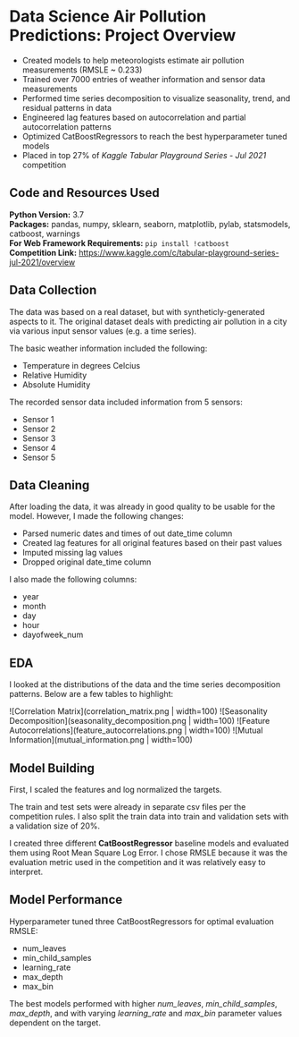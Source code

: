 
# Data Science Air Pollution Predictions: Project Overview

- Created models to help meteorologists estimate air pollution measurements (RMSLE ~ 0.233)
- Trained over 7000 entries of weather information and sensor data measurements
- Performed time series decomposition to visualize seasonality, trend, and residual patterns in data
- Engineered lag features based on autocorrelation and partial autocorrelation patterns
- Optimized CatBoostRegressors to reach the best hyperparameter tuned models
- Placed in top 27% of *Kaggle Tabular Playground Series - Jul 2021* competition
## Code and Resources Used

**Python Version:** 3.7\
**Packages:** pandas, numpy, sklearn, seaborn, matplotlib, pylab, statsmodels, catboost, warnings\
**For Web Framework Requirements:** ```pip install !catboost```\
**Competition Link:** https://www.kaggle.com/c/tabular-playground-series-jul-2021/overview
## Data Collection

The data was based on a real dataset, but with syntheticly-generated aspects to it.
The original dataset deals with predicting air pollution in a city via various input sensor values (e.g. a time series).

The basic weather information included the following:

- Temperature in degrees Celcius
- Relative Humidity
- Absolute Humidity

The recorded sensor data included information from 5 sensors:
- Sensor 1
- Sensor 2
- Sensor 3
- Sensor 4
- Sensor 5
## Data Cleaning

After loading the data, it was already in good quality to be usable for the model. 
However, I made the following changes:
- Parsed numeric dates and times of out date_time column
- Created lag features for all original features based on their past values
- Imputed missing lag values
- Dropped original date_time column

I also made the following columns:
- year
- month
- day
- hour
- dayofweek_num

## EDA

I looked at the distributions of the data and the time series decomposition patterns. 
Below are a few tables to highlight:

![Correlation Matrix](correlation_matrix.png | width=100)
![Seasonality Decomposition](seasonality_decomposition.png | width=100)
![Feature Autocorrelations](feature_autocorrelations.png | width=100)
![Mutual Information](mutual_information.png | width=100)

## Model Building

First, I scaled the features and log normalized the targets.

The train and test sets were already in separate csv files per the competition rules. 
I also split the train data into train and validation sets with a validation size of 20%.

I created three different **CatBoostRegressor** baseline models and evaluated them using Root Mean Square Log Error. 
I chose RMSLE because it was the evaluation metric used in the competition and it was relatively easy to interpret.

## Model Performance

Hyperparameter tuned three CatBoostRegressors for optimal evaluation RMSLE:
- num_leaves
- min_child_samples
- learning_rate
- max_depth
- max_bin

The best models performed with higher *num_leaves*, *min_child_samples*, *max_depth*, 
and with varying *learning_rate* and *max_bin* parameter values dependent on the target.
